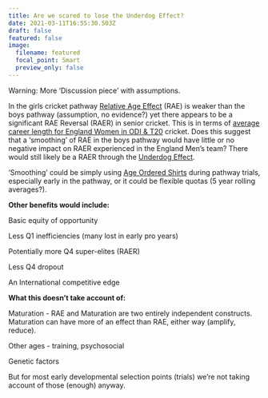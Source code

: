 ```yaml
---
title: Are we scared to lose the Underdog Effect?
date: 2021-03-11T16:55:30.503Z
draft: false
featured: false
image:
  filename: featured
  focal_point: Smart
  preview_only: false
---
```

Warning: More ‘Discussion piece’ with assumptions.

In the girls cricket pathway [Relative Age Effect](https://onemoresummer.co.uk/post/what-is-relative-age-effect/) (RAE) is weaker than the boys pathway (assumption, no evidence?) yet there appears to be a significant RAE Reversal (RAER) in senior cricket. This is in terms of [average career length for England Women in ODI & T20](https://onemoresummer.co.uk/post/why-do-later-born-players-have-longer-careers-for-england-women-in-t20-cricket/) cricket. Does this suggest that a ‘smoothing’ of RAE in the boys pathway would have little or no negative impact on RAER experienced in the England Men’s team? There would still likely be a RAER through the [Underdog Effect](https://onemoresummer.co.uk/post/what-is-the-underdog-effect/).

‘Smoothing’ could be simply using [Age Ordered Shirts](https://onemoresummer.co.uk/post/age-ordered-shirt-numbering-fixes-relative-age-effect-during-trials/) during pathway trials, especially early in the pathway, or it could be flexible quotas (5 year rolling averages?).

**Other benefits would include:**

Basic equity of opportunity

Less Q1 inefficiencies (many lost in early pro years)

Potentially more Q4 super-elites (RAER)

Less Q4 dropout

An International competitive edge

**What this doesn’t take account of:**

Maturation - RAE and Maturation are two entirely independent constructs. Maturation can have more of an effect than RAE, either way (amplify, reduce).

Other ages - training, psychosocial

Genetic factors

But for most early developmental selection points (trials) we’re not taking account of those (enough) anyway.